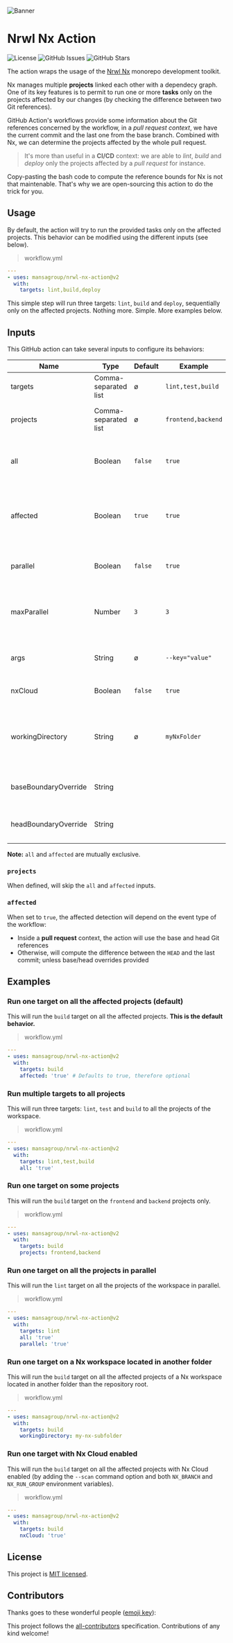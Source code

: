 ![Banner](.github/assets/banner-thin.png)

# Nrwl Nx Action

![License](https://img.shields.io/github/license/MansaGroup/nrwl-nx-action?style=flat-square) ![GitHub Issues](https://img.shields.io/github/issues/mansagroup/nrwl-nx-action?style=flat-square) ![GitHub Stars](https://img.shields.io/github/stars/MansaGroup/nrwl-nx-action?style=flat-square)

The action wraps the usage of the [Nrwl Nx](https://nx.dev/) monorepo development toolkit.

Nx manages multiple **projects** linked each other with a dependecy graph. One of its key
features is to permit to run one or more **tasks** only on the projects affected by our
changes (by checking the difference between two Git references).

GitHub Action's workflows provide some information about the Git references concerned
by the workflow, in a _pull request context_, we have the current commit and the last
one from the base branch. Combined with Nx, we can determine the projects affected
by the whole pull request.

> It's more than useful in a **CI/CD** context: we are able to _lint_, _build_ and _deploy_
> only the projects affected by a _pull request_ for instance.

Copy-pasting the bash code to compute the reference bounds for Nx is not that
maintenable. That's why we are open-sourcing this action to do the trick for you.

## Usage

By default, the action will try to run the provided tasks only on the affected projects.
This behavior can be modified using the different inputs (see below).

> workflow.yml

```yaml
---
- uses: mansagroup/nrwl-nx-action@v2
  with:
    targets: lint,build,deploy
```

This simple step will run three targets: `lint`, `build` and `deploy`, sequentially
only on the affected projects. Nothing more. Simple. More examples below.

## Inputs

This GitHub action can take several inputs to configure its behaviors:

| Name             | Type                 | Default | Example            | Description                                                                        |
| ---------------- | -------------------- | ------- | ------------------ | ---------------------------------------------------------------------------------- |
| targets          | Comma-separated list | ø       | `lint,test,build`  | List of targets to execute                                                         |
| projects         | Comma-separated list | ø       | `frontend,backend` | List of projects to use (more below)                                               |
| all              | Boolean              | `false` | `true`             | Run the targets on all the projects of the Nx workspace                            |
| affected         | Boolean              | `true`  | `true`             | Run the targets on the affected projects since the last modifications (more below) |
| parallel         | Boolean              | `false` | `true`             | Run the tasks in parallel (can be expensive)                                       |
| maxParallel      | Number               | `3`     | `3`                | Number of tasks to execute in parallel (can be expensive)                          |
| args             | String               | ø       | `--key="value"`    | Optional args to append to the Nx commands                                         |
| nxCloud          | Boolean              | `false` | `true`             | Enable support of Nx Cloud                                                         |
| workingDirectory | String               | ø       | `myNxFolder`       | Path to the Nx workspace, needed if not the repository root                        |
| baseBoundaryOverride | String               |        |       | Parameter to use for overriding nx base commit |
| headBoundaryOverride | String               |        |        | Parameter to use for overriding nx head commit |

**Note:** `all` and `affected` are mutually exclusive.

### `projects`

When defined, will skip the `all` and `affected` inputs.

### `affected`

When set to `true`, the affected detection will depend on the event type
of the workflow:

- Inside a **pull request** context, the action will use the base and head Git
  references
- Otherwise, will compute the difference between the `HEAD` and the last
  commit; unless base/head overrides provided

## Examples

### Run one target on all the affected projects (default)

This will run the `build` target on all the affected projects.
**This is the default behavior.**

> workflow.yml

```yaml
---
- uses: mansagroup/nrwl-nx-action@v2
  with:
    targets: build
    affected: 'true' # Defaults to true, therefore optional
```

### Run multiple targets to all projects

This will run three targets: `lint`, `test` and `build` to all the
projects of the workspace.

> workflow.yml

```yaml
---
- uses: mansagroup/nrwl-nx-action@v2
  with:
    targets: lint,test,build
    all: 'true'
```

### Run one target on some projects

This will run the `build` target on the `frontend` and `backend` projects
only.

> workflow.yml

```yaml
---
- uses: mansagroup/nrwl-nx-action@v2
  with:
    targets: build
    projects: frontend,backend
```

### Run one target on all the projects in parallel

This will run the `lint` target on all the projects of the workspace
in parallel.

> workflow.yml

```yaml
---
- uses: mansagroup/nrwl-nx-action@v2
  with:
    targets: lint
    all: 'true'
    parallel: 'true'
```

### Run one target on a Nx workspace located in another folder

This will run the `build` target on all the affected projects of a
Nx workspace located in another folder than the repository root.

> workflow.yml

```yaml
---
- uses: mansagroup/nrwl-nx-action@v2
  with:
    targets: build
    workingDirectory: my-nx-subfolder
```

### Run one target with Nx Cloud enabled

This will run the `build` target on all the affected projects with
Nx Cloud enabled (by adding the `--scan` command option and both
`NX_BRANCH` and `NX_RUN_GROUP` environment variables).

> workflow.yml

```yaml
---
- uses: mansagroup/nrwl-nx-action@v2
  with:
    targets: build
    nxCloud: 'true'
```

## License

This project is [MIT licensed](LICENSE.txt).

## Contributors

Thanks goes to these wonderful people ([emoji key](https://allcontributors.org/docs/en/emoji-key)):

<!-- ALL-CONTRIBUTORS-LIST:START - Do not remove or modify this section -->
<!-- prettier-ignore-start -->
<!-- markdownlint-disable -->
<!-- markdownlint-restore -->
<!-- prettier-ignore-end -->

<!-- ALL-CONTRIBUTORS-LIST:END -->

This project follows the [all-contributors](https://github.com/all-contributors/all-contributors) specification. Contributions of any kind welcome!
